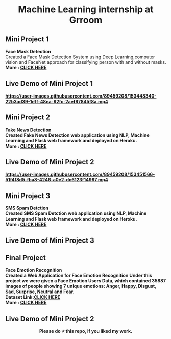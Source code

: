 <div align="center">
  
# Machine Learning internship at Grroom
</div>

## Mini Project 1
<b>Face Mask Detection</b><br>
Created a Face Mask Detection System using Deep Learning,computer vision and FaceNet  approach for classifying person with and without masks.<br/>
<b>More : [CLICK HERE](https://github.com/rohitsahu70/MACHINE-LEARNING-INTERN-AT-GRROOM/tree/main/FACE%20MASK%20DETECTION)<b>
  
## Live Demo of Mini Project 1

https://user-images.githubusercontent.com/89459208/153448340-22b3ad39-1e1f-48ea-92fc-2aef97845f8a.mp4

## Mini Project 2
<b>Fake News Detection</b><br>
Created Fake News Detection web application using NLP, Machine Learning and Flask web framework and deployed on Heroku.<br/>
<b>More : [CLICK HERE](https://github.com/rohitsahu70/MACHINE-LEARNING-INTERN-AT-GRROOM/tree/main/Fake%20News%20Detector)<b>
  
## Live Demo of Mini Project 2

https://user-images.githubusercontent.com/89459208/153451566-51f4f8d5-fba8-4246-a0e2-dc6123f14997.mp4
  
## Mini Project 3
<b>SMS Spam Detction</b><br>
Created SMS Spam Detction web application using NLP, Machine Learning and Flask web framework and deployed on Heroku.<br/>
<b>More : [CLICK HERE]()<b>
  
## Live Demo of Mini Project 3
  
  
## Final Project
<b>Face Emotion Recognition</b><br>
Created a Web Application for Face Emotion Recognition
Under this project we were given a Face Emotion Users Data, which contained 35887 images of people showing 7 unique emotions: Anger, Happy, Disgust, Sad, Surprise, Neutral and Fear.<br/>
<b>Dataset Link:[CLICK HERE](https://www.kaggle.com/deadskull7/fer2013)<b><br/>
<b>More : [CLICK HERE](https://github.com/rohitsahu70/MACHINE-LEARNING-INTERN-AT-GRROOM/tree/main/Face%20Emotion%20Recognition)<b>
  
## Live Demo of Mini Project 2
 
  
  
  
  
<div align="center">
  <b>Please do ⭐ this repo, if you liked my work.</b>
</div>
